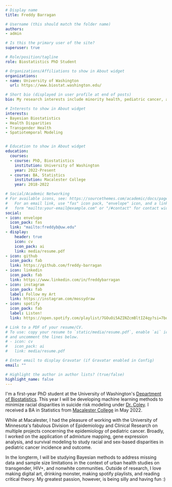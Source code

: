 ```yaml
---
# Display name
title: Freddy Barragan

# Username (this should match the folder name)
authors:
- admin

# Is this the primary user of the site?
superuser: true

# Role/position/tagline
role: Biostatistics PhD Student

# Organizations/Affiliations to show in About widget
organizations:
- name: University of Washington
  url: https://www.biostat.washington.edu/

# Short bio (displayed in user profile at end of posts)
bio: My research interests include minority health, pediatric cancer, and bayesian biostatistics

# Interests to show in About widget
interests:
- Bayesian Biostatistics
- Health Disparities
- Transgender Health
- Spatiotemporal Modeling


# Education to show in About widget
education:
  courses:
  - course: PhD, Biostatistics
    institution: University of Washington
    year: 2022-Present
  - course: BA, Statistics
    institution: Macalester College
    year: 2018-2022

# Social/Academic Networking
# For available icons, see: https://sourcethemes.com/academic/docs/page-builder/#icons
#   For an email link, use "fas" icon pack, "envelope" icon, and a link in the
#   form "mailto:your-email@example.com" or "/#contact" for contact widget.
social:
- icon: envelope
  icon_pack: fas
  link: "mailto:freddyb@uw.edu"
- display:
    header: true
    icon: cv
    icon_pack: ai
    link: media/resume.pdf
- icon: github
  icon_pack: fab
  link: https://github.com/freddy-barragan
- icon: linkedin
  icon_pack: fab
  link: https://www.linkedin.com/in/freddybarragan
- icon: instagram
  icon_pack: fab
  label: Follow my Art
  link: https://instagram.com/mossydraw
- icon: spotify
  icon_pack: fab
  label: Listen!
  link: https://open.spotify.com/playlist/7GOuOi5AZINZcmBltIZ4qy?si=7bd9bd87bfc0402a

# Link to a PDF of your resume/CV.
# To use: copy your resume to `static/media/resume.pdf`, enable `ai` icons in `params.toml`, 
# and uncomment the lines below.
# - icon: cv
#   icon_pack: ai
#   link: media/resume.pdf

# Enter email to display Gravatar (if Gravatar enabled in Config)
email: ""

# Highlight the author in author lists? (true/false)
highlight_name: false
---
```


I'm a first-year PhD student at the University of Washington's [Department of Biostatistics](https://www.biostat.washington.edu/). This year I will be developing machine learning methods to minimize racial disparities in suicide risk modeling under [Dr. Coley](https://www.biostat.washington.edu/people/r-coley). I received a BA in Statistics from [Macalester College](https://www.macalester.edu/) in May 2022.

While at Macalester, I had the pleasure of working with the University of Minnesota's fabulous Division of Epidemiology and Clinical Research on multiple projects concerning the epidemiology of pediatric cancer. Broadly, I worked on the application of admixture mapping, gene expression analysis, and survival modeling to study racial and sex-based disparities in pediatric cancer incidence and outcome.

In the longterm, I will be studying Bayesian methods to address missing data and sample size limitations in the context of urban health studies on transgender, HIV+, and nonwhite communities. Outside of research, I love making digital art, drinking monster, making spotify playlists, and reading critical theory. My greatest passion, however, is being silly and having fun :)

